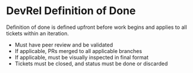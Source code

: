 # DevRel Definition of Done
Definition of done is defined upfront before work begins and applies to all tickets within an iteration.
* Must have peer review and be validated
* If applicable, PRs merged to all applicable branches
* If applicable, must be visually inspected in final format
* Tickets must be closed, and status must be done or discarded
